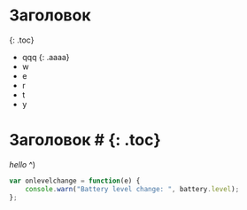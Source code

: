 ---
---

# Заголовок
{: .toc}

* qqq
{: .aaaa}
* w
* e
* r
* t
* y

# Заголовок # {: .toc}

*hello* ^)

~~~ js
var onlevelchange = function(e) {
    console.warn("Battery level change: ", battery.level);
};
~~~
